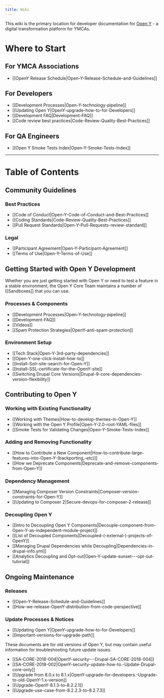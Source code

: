 ```yaml
---
title: Wiki
---
```


This wiki is the primary location for developer documentation for [Open Y](https://openy.org/) - a digital transformation platform for YMCAs.

# Where to Start

## For YMCA Associations

- [[OpenY Release Schedule|Open-Y-Release-Schedule-and-Guidelines]]

## For Developers

- [[Development Processes|Open-Y-technology-pipeline]]
- [[Updating Open Y|OpenY-upgrade-how-to-for-Developers]]
- [[Development FAQ|Development-FAQ]]
- [[Code review best practices|Code-Review-Quality-Best-Practices]]

## For QA Engineers

- [[Open Y Smoke Tests Index|Open-Y-Smoke-Tests-Index]]

---

# Table of Contents

## Community Guidelines

### Best Practices

- [[Code of Conduct|Open-Y-Code-of-Conduct-and-Best-Practices]]
- [[Coding Standards|Code-Review-Quality-Best-Practices]]
- [[Pull Request Standards|Open-Y-Pull-Requests-review-standard]]

### Legal

- [[Participant Agreement|Open-Y-Participant-Agreement]]
- [[Terms of Use|Open-Y-Terms-of-Use]]

## Getting Started with Open Y Development

Whether you are just getting started with Open Y or need to test a feature in a stable environment, the Open Y Core Team maintains a number of [[Sandboxes]] that you can use.

### Processes & Components

- [[Development Processes|Open-Y-technology-pipeline]]
- [[Development-FAQ]]
- [[Videos]]
- [[Spam Protection Strategies|OpenY-anti-spam-protection]]

### Environment Setup

- [[Tech Stack|Open-Y-3rd-party-dependencies]]
- [[Open-Y-one-click-install-how-to]]
- [[Install-Solr-site-search-for-Open-Y]]
- [[Install-SSL-certificate-for-the-OpenY-site]]
- [[Switching Drupal Core Versions|Drupal-9-core-dependencies-version-flexibility]]

## Contributing to Open Y

### Working with Existing Functionality

- [[Working with Themes|How-to-develop-themes-in-Open-Y]]
- [[Working with the Open Y Profile|Open-Y-2.0-root-YAML-files]]
- [[Smoke Tests for Validating Changes|Open-Y-Smoke-Tests-Index]]

### Adding and Removing Functionality

- [[How to Contribute a New Component|How-to-contribute-large-features-into-Open-Y-(backporting,-etc)]]
- [[How we Deprecate Components|Deprecate-and-remove-components-from-Open-Y]]

### Dependency Management

- [[Managing Composer Version Constraints|Composer-version-constraints-for-Open-Y]]
- [[Updating to Composer 2|Secure-devops-for-composer-2-release]]

### Decoupling Open Y

- [[Intro to Decoupling Open Y Components|Decouple-component-from-Open-Y-as-independent-module-project]]
- [[List of Decoupled Components|Decoupled-(-external-)-projects-of-OpenY]]
- [[Managing Drupal Dependencies while Decoupling|Dependencies-in-drupal-info.yml]]
- [[Analytics Decoupling and Opt-out|Open-Y-update-sunset---opt-out-tutorial]]

## Ongoing Maintenance

### Releases

- [[Open-Y-Release-Schedule-and-Guidelines]]
- [[How-we-release-OpenY-distribution-from-code-perspective]]

### Update Processes & Notices

- [[Updating Open Y|OpenY-upgrade-how-to-for-Developers]]
- [[Important-versions-for-upgrade-path]]

These documents are for old versions of Open Y, but may contain useful information for troubleshooting future update issues.

- [[SA-CORE-2018-004|OpenY-security---Drupal-SA-CORE-2018-004]]
- [[SA-CORE-2018-002|OpenY-security-update-how-to.-Update-Drupal-core-only]]
- [[Upgrade from 8.0.x to 8.1.x|OpenY-upgrade-for-developers.-Upgrade-to-old-OpenY-1.x-version]]
- [[Upgrade-OpenY-8.1.3-to-8.2.2.1]]
- [[Upgrade-use-case-from-8.2.2.3-to-8.2.7.3]]
